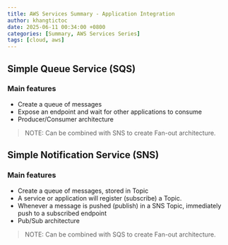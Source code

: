 ```yaml
---
title: AWS Services Summary - Application Integration
author: khangtictoc
date: 2025-06-11 00:34:00 +0800
categories: [Summary, AWS Services Series]
tags: [cloud, aws]
---
```



## Simple Queue Service (SQS)

### Main features
- Create a queue of messages
- Expose an endpoint and wait for other applications to consume
- Producer/Consumer architecture

> NOTE: Can be combined with SNS to create Fan-out architecture.


## Simple Notification Service (SNS)

### Main features
- Create a queue of messages, stored in Topic
- A service or application will register (subscribe) a Topic.
- Whenever a message is pushed (publish) in a SNS Topic, immediately push to a subscribed endpoint
- Pub/Sub architecture

> NOTE: Can be combined with SQS to create Fan-out architecture.
